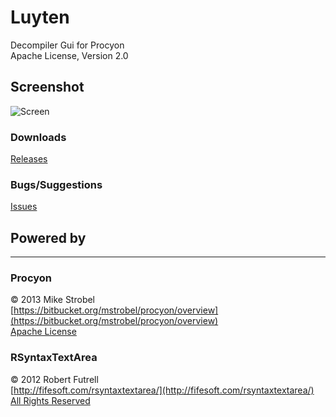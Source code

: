 Luyten
======
Decompiler Gui for Procyon<br>
Apache License, Version 2.0

## Screenshot
![Screen](http://puu.sh/3Ak9r.jpg)

### Downloads
[Releases](https://github.com/deathmarine/Luyten/releases)<br>

### Bugs/Suggestions
[Issues](https://github.com/deathmarine/Luyten/issues)<br>


## Powered by 
*****
### Procyon
&copy; 2013 Mike Strobel<br>
[https://bitbucket.org/mstrobel/procyon/overview](https://bitbucket.org/mstrobel/procyon/overview)<br>
[Apache License](https://github.com/deathmarine/Luyten/blob/master/distfiles/Procyon.License.txt)<br>


### RSyntaxTextArea
&copy; 2012 Robert Futrell<br>
[http://fifesoft.com/rsyntaxtextarea/](http://fifesoft.com/rsyntaxtextarea/)<br>
[All Rights Reserved](https://github.com/deathmarine/Luyten/blob/master/distfiles/RSyntaxTextArea.License.txt)<br>